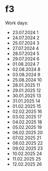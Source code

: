 # f3
Work days:
* 23.07.2024 1
* 24.07.2024 2
* 25.07.2024 3
* 27.07.2024 4
* 28.07.2024 5
* 29.07.2024 6
* 01.08.2024 7
* 02.08.2024 8
* 03.08.2024 9
* 25.08.2024 10
* 28.01.2025 11
* 29.01.2025 12
* 30.01.2025 13
* 31.01.2025 14
* 01.02.2025 15
* 02.02.2025 16
* 03.02.2025 17
* 04.02.2025 18
* 05.02.2025 19
* 06.02.2025 20
* 07.02.2025 21
* 08.02.2025 22
* 09.02.2025 23
* 10.02.2025 24
* 11.02.2025 25
* 12.02.2025 26

